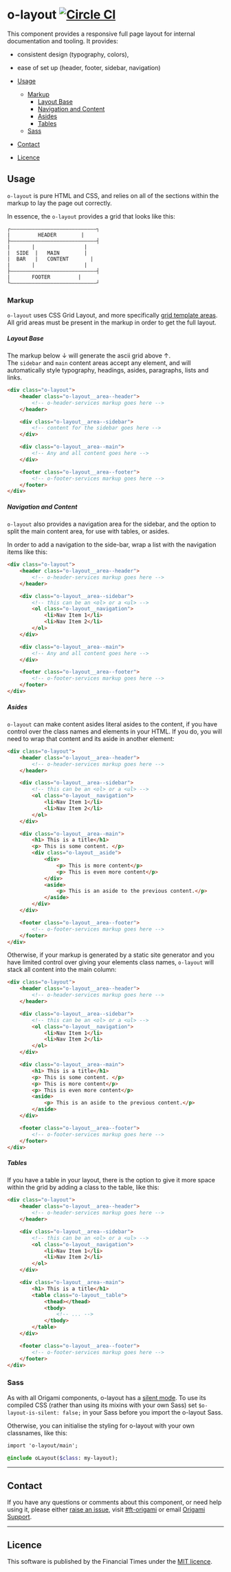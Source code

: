 o-layout [![Circle CI](https://circleci.com/gh/Financial-Times/o-layout/tree/master.svg?style=svg)](https://circleci.com/gh/Financial-Times/o-layout/tree/master)
=================

This component provides a responsive full page layout for internal documentation and tooling.
It provides:
- consistent design (typography, colors),
- ease of set up (header, footer, sidebar, navigation)

- [Usage](#usage)
	- [Markup](#markup)
		- [Layout Base](#layout-base)
		- [Navigation and Content](#navigation-and-content)
		- [Asides](#asides)
		- [Tables](#tables)
	- [Sass](#sass)
- [Contact](#contact)
- [Licence](#licence)


## Usage
`o-layout` is pure HTML and CSS, and relies on all of the sections within the markup to lay the page out correctly.

In essence, the `o-layout` provides a grid that looks like this:
```
┌————————————————————————————┐
| 		  HEADER 	  	|
├————————————————————————————┤
|		|		  		 |
|  SIDE  |	 MAIN	 	 |
|  BAR   |	 CONTENT	   |
|		|			  	 |
├————————————————————————————┤
| 	  	FOOTER		   |
└————————————————————————————┘
```

### Markup

`o-layout` uses CSS Grid Layout, and more specifically [grid template  areas](https://developer.mozilla.org/en-US/docs/Web/CSS/CSS_Grid_Layout/Grid_Template_Areas).   
All grid areas must be present in the markup in order to get the full layout.  

##### Layout Base
The markup below ↓ will generate the ascii grid above ↑.  
The `sidebar` and `main` content areas accept any element, and will automatically style typography, headings, asides, paragraphs, lists and links.

```html
<div class="o-layout">
	<header class="o-layout__area--header">
		<!-- o-header-services markup goes here -->
	</header>

	<div class="o-layout__area--sidebar">
		<!-- content for the sidebar goes here -->
	</div>

	<div class="o-layout__area--main">
		<!-- Any and all content goes here -->
	</div>

	<footer class="o-layout__area--footer">
		<!-- o-footer-services markup goes here -->
	</footer>
</div>
```

##### Navigation and Content
`o-layout` also provides a navigation area for the sidebar, and the option to split the main content area, for use with tables, or asides.

In order to add a navigation to the side-bar, wrap a list with the navigation items like this:
```html
<div class="o-layout">
	<header class="o-layout__area--header">
		<!-- o-header-services markup goes here -->
	</header>

	<div class="o-layout__area--sidebar">
		<!-- this can be an <ol> or a <ul> -->
		<ol class="o-layout__navigation">
			<li>Nav Item 1</li>
			<li>Nav Item 2</li>
		</ol>
	</div>

	<div class="o-layout__area--main">
		<!-- Any and all content goes here -->
	</div>

	<footer class="o-layout__area--footer">
		<!-- o-footer-services markup goes here -->
	</footer>
</div>
```

##### Asides

`o-layout` can make content asides literal asides to the content, if you have control over the class names and elements in your HTML.
If you do, you will need to wrap that content and its aside in another element:

```html
<div class="o-layout">
	<header class="o-layout__area--header">
		<!-- o-header-services markup goes here -->
	</header>

	<div class="o-layout__area--sidebar">
		<!-- this can be an <ol> or a <ul> -->
		<ol class="o-layout__navigation">
			<li>Nav Item 1</li>
			<li>Nav Item 2</li>
		</ol>
	</div>

	<div class="o-layout__area--main">
		<h1> This is a title</h1>
		<p> This is some content. </p>
		<div class="o-layout__aside">
			<div>
				<p> This is more content</p>
				<p> This is even more content</p>
			</div>
			<aside>
				<p> This is an aside to the previous content.</p>
			</aside>
		</div>
	</div>

	<footer class="o-layout__area--footer">
		<!-- o-footer-services markup goes here -->
	</footer>
</div>
```

Otherwise, if your markup is generated by a static site generator and you have limited control over giving your elements class names, `o-layout` will stack all content into the main column:
```html
<div class="o-layout">
	<header class="o-layout__area--header">
		<!-- o-header-services markup goes here -->
	</header>

	<div class="o-layout__area--sidebar">
		<!-- this can be an <ol> or a <ul> -->
		<ol class="o-layout__navigation">
			<li>Nav Item 1</li>
			<li>Nav Item 2</li>
		</ol>
	</div>

	<div class="o-layout__area--main">
		<h1> This is a title</h1>
		<p> This is some content. </p>
		<p> This is more content</p>
		<p> This is even more content</p>
		<aside>
			<p> This is an aside to the previous content.</p>
		</aside>
	</div>

	<footer class="o-layout__area--footer">
		<!-- o-footer-services markup goes here -->
	</footer>
</div>
```
##### Tables
If you have a table in your layout, there is the option to give it more space within the grid by adding a class to the table, like this:

```html
<div class="o-layout">
	<header class="o-layout__area--header">
		<!-- o-header-services markup goes here -->
	</header>

	<div class="o-layout__area--sidebar">
		<!-- this can be an <ol> or a <ul> -->
		<ol class="o-layout__navigation">
			<li>Nav Item 1</li>
			<li>Nav Item 2</li>
		</ol>
	</div>

	<div class="o-layout__area--main">
		<h1> This is a title</h1>
		<table class="o-layout__table">
			<thead></thead>
			<tbody>
				<!-- ... -->
			</tbody>
		</table>
	</div>

	<footer class="o-layout__area--footer">
		<!-- o-footer-services markup goes here -->
	</footer>
</div>
```


### Sass
As with all Origami components, o-layout has a [silent mode](http://origami.ft.com/docs/syntax/scss/#silent-styles). To use its compiled CSS (rather than using its mixins with your own Sass) set `$o-layout-is-silent: false;` in your Sass before you import the o-layout Sass.

Otherwise, you can initialise the styling for o-layout with your own classnames, like this:
```sass
import 'o-layout/main';

@include oLayout($class: my-layout);
```

---

## Contact

If you have any questions or comments about this component, or need help using it, please either [raise an issue](https://github.com/Financial-Times/o-component-boilerplate/issues), visit [#ft-origami](https://financialtimes.slack.com/messages/ft-origami/) or email [Origami Support](mailto:origami-support@ft.com).

----

## Licence

This software is published by the Financial Times under the [MIT licence](http://opensource.org/licenses/MIT).
